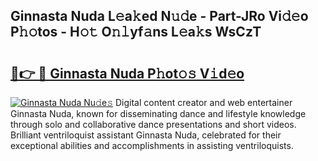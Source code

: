## Ginnasta Nuda L𝚎a𝚔ed N𝚞𝚍e - Part-JRo Vi𝚍𝚎o P𝚑𝚘tos - H𝚘𝚝 O𝚗𝚕yf𝚊ns L𝚎a𝚔s WsCzT

# <h2><a href="http://kfanr3.oniu.top/?m=Ginnasta+Nuda">🔗👉 🔴 Ginnasta Nuda P𝚑ot𝚘𝚜 V𝚒d𝚎o</a></h2>

[![Ginnasta Nuda Nu𝚍e𝚜](https://i.imgur.com/0qMVB7G.gif)](http://kfanr3.oniu.top/?m=Ginnasta+Nuda)
Digital content creator and web entertainer Ginnasta Nuda, known for disseminating dance and lifestyle knowledge through solo and collaborative dance presentations and short videos. Brilliant ventriloquist assistant Ginnasta Nuda, celebrated for their exceptional abilities and accomplishments in assisting ventriloquists.  
